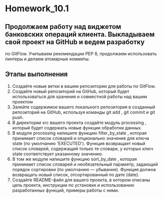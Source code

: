 # Homework_10.1

## Продолжаем работу над виджетом банковских операций клиента. Выкладываем свой проект на GitHub и ведем разработку
   по GitFlow. Учитываем рекомендации PEP 8, продолжаем использовать линтеры и делаем атомарные коммиты.

## Этапы выполнения
1. Создайте новые ветки в вашем репозитории для работы по GitFlow.
2. Создайте новый репозиторий на GitHub, который будет использоваться для хранения и совместной работы над вашим проектом
3. Залейте содержимое вашего локального репозитория в созданный репозиторий на GitHub, используя команды 
   git add , git commit и git push.
4. В директории src вашего проекта создайте модуль processing , который будет содержать новые функции обработки данных.
5. В модуле processing напишите функцию filter_by_state , которая принимает список словарей и опционально значение 
   для ключа state (по умолчанию 'EXECUTED'). Функция возвращает новый список словарей, содержащий только те словари, 
   у которых ключ state соответствует указанному значению.
6. В том же модуле напишите функцию sort_by_date , которая принимает список словарей и необязательный параметр,
   задающий порядок сортировки (по умолчанию — убывание). Функция должна возвращать новый список, отсортированный 
   по дате (date).
7. Создайте README-файл для вашего проекта, в котором описаны цель проекта, инструкции по установке и использованию 
   разработанных функций, примеры работы с ними.
